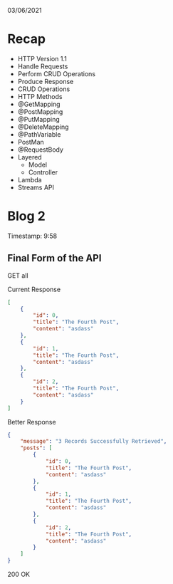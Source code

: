 03/06/2021

# Recap

- HTTP Version 1.1
- Handle Requests
- Perform CRUD Operations
- Produce Response
- CRUD Operations
- HTTP Methods
- @GetMapping
- @PostMapping
- @PutMapping
- @DeleteMapping
- @PathVariable
- PostMan
- @RequestBody
- Layered
    - Model
    - Controller
- Lambda
- Streams API

# Blog 2

Timestamp: 9:58

## Final Form of the API


GET all

Current Response

```json
[
    {
        "id": 0,
        "title": "The Fourth Post",
        "content": "asdass"
    },
    {
        "id": 1,
        "title": "The Fourth Post",
        "content": "asdass"
    },
    {
        "id": 2,
        "title": "The Fourth Post",
        "content": "asdass"
    }
]
```

Better Response

```json
{
    "message": "3 Records Successfully Retrieved",
    "posts": [
        {
            "id": 0,
            "title": "The Fourth Post",
            "content": "asdass"
        },
        {
            "id": 1,
            "title": "The Fourth Post",
            "content": "asdass"
        },
        {
            "id": 2,
            "title": "The Fourth Post",
            "content": "asdass"
        }
    ]
}
```

200 OK